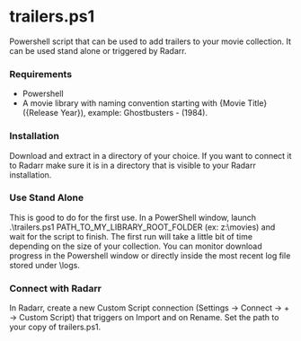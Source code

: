 # trailers.ps1
Powershell script that can be used to add trailers to your movie collection.  It can be used stand alone or triggered by Radarr.

### Requirements
- Powershell
- A movie library with naming convention starting with {Movie Title} ({Release Year}), example: Ghostbusters - (1984).

### Installation
Download and extract in a directory of your choice.  If you want to connect it to Radarr make sure it is in a directory that is visible to your Radarr installation.

### Use Stand Alone
This is good to do for the first use.
In a PowerShell window, launch .\trailers.ps1 PATH_TO_MY_LIBRARY_ROOT_FOLDER (ex: z:\movies) and wait for the script to finish.  The first run will take a little bit of time depending on the size of your collection. You can monitor download progress in the Powershell window or directly inside the most recent log file stored under \logs.

### Connect with Radarr
In Radarr, create a new Custom Script connection (Settings -> Connect -> + -> Custom Script) that triggers on Import and on Rename. Set the path to your copy of trailers.ps1.
